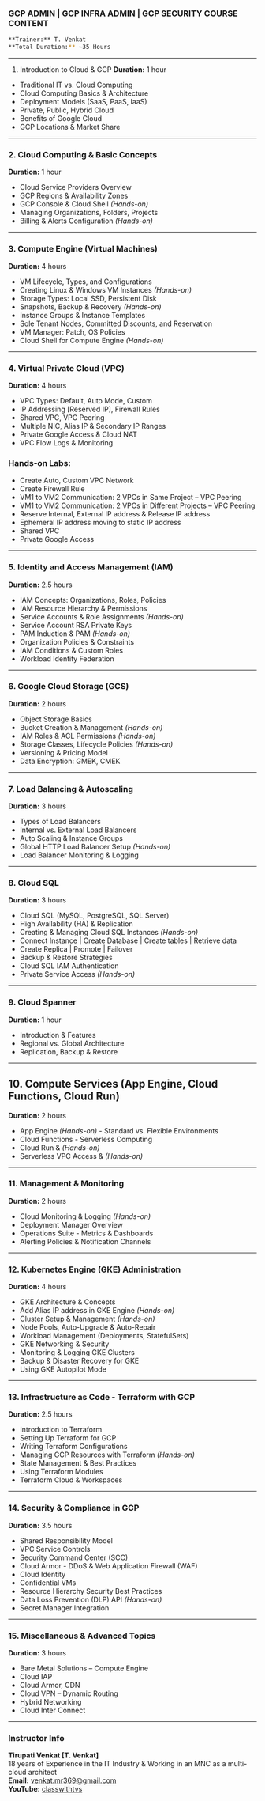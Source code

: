 ### GCP ADMIN | GCP INFRA ADMIN | GCP SECURITY COURSE CONTENT
```bash
**Trainer:** T. Venkat  
**Total Duration:** ~35 Hours
```

---

 1. Introduction to Cloud & GCP
**Duration:** 1 hour

- Traditional IT vs. Cloud Computing  
- Cloud Computing Basics & Architecture  
- Deployment Models (SaaS, PaaS, IaaS)  
- Private, Public, Hybrid Cloud  
- Benefits of Google Cloud  
- GCP Locations & Market Share  

---

### 2. Cloud Computing & Basic Concepts
**Duration:** 1 hour

- Cloud Service Providers Overview  
- GCP Regions & Availability Zones  
- GCP Console & Cloud Shell *(Hands-on)*  
- Managing Organizations, Folders, Projects  
- Billing & Alerts Configuration *(Hands-on)*  

---

### 3. Compute Engine (Virtual Machines)
**Duration:** 4 hours

- VM Lifecycle, Types, and Configurations  
- Creating Linux & Windows VM Instances *(Hands-on)*  
- Storage Types: Local SSD, Persistent Disk  
- Snapshots, Backup & Recovery *(Hands-on)*  
- Instance Groups & Instance Templates  
- Sole Tenant Nodes, Committed Discounts, and Reservation  
- VM Manager: Patch, OS Policies  
- Cloud Shell for Compute Engine *(Hands-on)*  

---

### 4. Virtual Private Cloud (VPC)
**Duration:** 4 hours

- VPC Types: Default, Auto Mode, Custom  
- IP Addressing [Reserved IP], Firewall Rules  
- Shared VPC, VPC Peering  
- Multiple NIC, Alias IP & Secondary IP Ranges  
- Private Google Access & Cloud NAT  
- VPC Flow Logs & Monitoring  

### Hands-on Labs:

- Create Auto, Custom VPC Network  
- Create Firewall Rule  
- VM1 to VM2 Communication: 2 VPCs in Same Project – VPC Peering  
- VM1 to VM2 Communication: 2 VPCs in Different Projects – VPC Peering  
- Reserve Internal, External IP address & Release IP address  
- Ephemeral IP address moving to static IP address  
- Shared VPC  
- Private Google Access  

---

### 5. Identity and Access Management (IAM)
**Duration:** 2.5 hours

- IAM Concepts: Organizations, Roles, Policies  
- IAM Resource Hierarchy & Permissions  
- Service Accounts & Role Assignments *(Hands-on)*  
- Service Account RSA Private Keys  
- PAM Induction & PAM *(Hands-on)*  
- Organization Policies & Constraints  
- IAM Conditions & Custom Roles  
- Workload Identity Federation  

---

### 6. Google Cloud Storage (GCS)
**Duration:** 2 hours

- Object Storage Basics  
- Bucket Creation & Management *(Hands-on)*  
- IAM Roles & ACL Permissions *(Hands-on)*  
- Storage Classes, Lifecycle Policies *(Hands-on)*  
- Versioning & Pricing Model  
- Data Encryption: GMEK, CMEK  

---

### 7. Load Balancing & Autoscaling
**Duration:** 3 hours

- Types of Load Balancers  
- Internal vs. External Load Balancers  
- Auto Scaling & Instance Groups  
- Global HTTP Load Balancer Setup *(Hands-on)*  
- Load Balancer Monitoring & Logging  

---

### 8. Cloud SQL
**Duration:** 3 hours

- Cloud SQL (MySQL, PostgreSQL, SQL Server)  
- High Availability (HA) & Replication  
- Creating & Managing Cloud SQL Instances *(Hands-on)*  
- Connect Instance | Create Database | Create tables | Retrieve data  
- Create Replica | Promote | Failover  
- Backup & Restore Strategies  
- Cloud SQL IAM Authentication  
- Private Service Access *(Hands-on)*  

---

### 9. Cloud Spanner
**Duration:** 1 hour

- Introduction & Features  
- Regional vs. Global Architecture  
- Replication, Backup & Restore  

---

## 10. Compute Services (App Engine, Cloud Functions, Cloud Run)
**Duration:** 2 hours

- App Engine *(Hands-on)* - Standard vs. Flexible Environments  
- Cloud Functions - Serverless Computing  
- Cloud Run & *(Hands-on)*  
- Serverless VPC Access & *(Hands-on)*  

---

### 11. Management & Monitoring
**Duration:** 2 hours

- Cloud Monitoring & Logging *(Hands-on)*  
- Deployment Manager Overview  
- Operations Suite - Metrics & Dashboards  
- Alerting Policies & Notification Channels  

---

### 12. Kubernetes Engine (GKE) Administration
**Duration:** 4 hours

- GKE Architecture & Concepts  
- Add Alias IP address in GKE Engine *(Hands-on)*  
- Cluster Setup & Management *(Hands-on)*  
- Node Pools, Auto-Upgrade & Auto-Repair  
- Workload Management (Deployments, StatefulSets)  
- GKE Networking & Security  
- Monitoring & Logging GKE Clusters  
- Backup & Disaster Recovery for GKE  
- Using GKE Autopilot Mode  

---

### 13. Infrastructure as Code - Terraform with GCP
**Duration:** 2.5 hours

- Introduction to Terraform  
- Setting Up Terraform for GCP  
- Writing Terraform Configurations  
- Managing GCP Resources with Terraform *(Hands-on)*  
- State Management & Best Practices  
- Using Terraform Modules  
- Terraform Cloud & Workspaces  

---

### 14. Security & Compliance in GCP
**Duration:** 3.5 hours

- Shared Responsibility Model  
- VPC Service Controls  
- Security Command Center (SCC)  
- Cloud Armor - DDoS & Web Application Firewall (WAF)  
- Cloud Identity  
- Confidential VMs  
- Resource Hierarchy Security Best Practices  
- Data Loss Prevention (DLP) API *(Hands-on)*  
- Secret Manager Integration  

---

### 15. Miscellaneous & Advanced Topics
**Duration:** 3 hours

- Bare Metal Solutions – Compute Engine  
- Cloud IAP  
- Cloud Armor, CDN  
- Cloud VPN – Dynamic Routing  
- Hybrid Networking  
- Cloud Inter Connect  

---

### Instructor Info

**Tirupati Venkat [T. Venkat]**  
18 years of Experience in the IT Industry & Working in an MNC as a multi-cloud architect  
**Email:** venkat.mr369@gmail.com  
**YouTube:** [classwithtvs](https://www.youtube.com/@classwithtvs)
